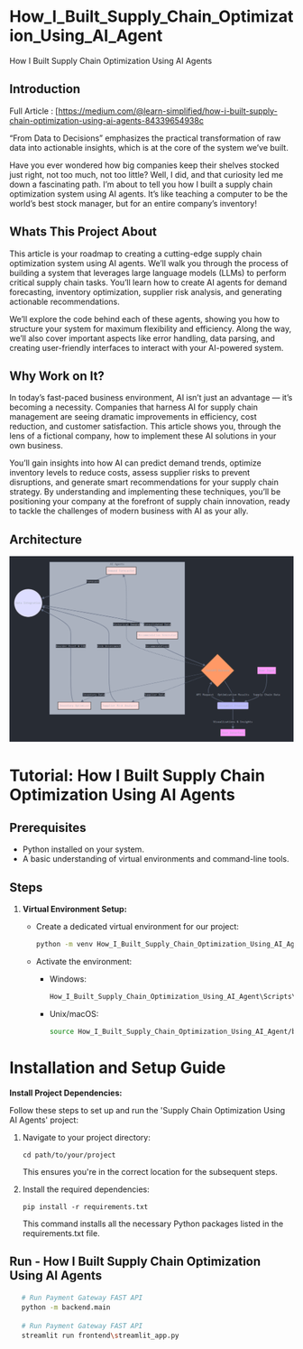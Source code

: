 # How_I_Built_Supply_Chain_Optimization_Using_AI_Agent
How I Built Supply Chain Optimization Using AI Agents

## Introduction

Full Article : [https://medium.com/@learn-simplified/how-i-built-supply-chain-optimization-using-ai-agents-84339654938c

“From Data to Decisions” emphasizes the practical transformation of raw data into actionable insights, which is at the core of the system we’ve built.

Have you ever wondered how big companies keep their shelves stocked just right, not too much, not too little? Well, I did, and that curiosity led me down a fascinating path. I’m about to tell you how I built a supply chain optimization system using AI agents. It’s like teaching a computer to be the world’s best stock manager, but for an entire company’s inventory!


## Whats This Project About

This article is your roadmap to creating a cutting-edge supply chain optimization system using AI agents. We’ll walk you through the process of building a system that leverages large language models (LLMs) to perform critical supply chain tasks. You’ll learn how to create AI agents for demand forecasting, inventory optimization, supplier risk analysis, and generating actionable recommendations.

We’ll explore the code behind each of these agents, showing you how to structure your system for maximum flexibility and efficiency. Along the way, we’ll also cover important aspects like error handling, data parsing, and creating user-friendly interfaces to interact with your AI-powered system.

## Why Work on It?

In today’s fast-paced business environment, AI isn’t just an advantage — it’s becoming a necessity. Companies that harness AI for supply chain management are seeing dramatic improvements in efficiency, cost reduction, and customer satisfaction. This article shows you, through the lens of a fictional company, how to implement these AI solutions in your own business.

You’ll gain insights into how AI can predict demand trends, optimize inventory levels to reduce costs, assess supplier risks to prevent disruptions, and generate smart recommendations for your supply chain strategy. By understanding and implementing these techniques, you’ll be positioning your company at the forefront of supply chain innovation, ready to tackle the challenges of modern business with AI as your ally.


## Architecture
![Design Diagram](design_docs/design.png)


# Tutorial: How I Built Supply Chain Optimization Using AI Agents

## Prerequisites
- Python installed on your system.
- A basic understanding of virtual environments and command-line tools.

## Steps

1. **Virtual Environment Setup:**
   - Create a dedicated virtual environment for our project:
   
     ```bash
     python -m venv How_I_Built_Supply_Chain_Optimization_Using_AI_Agent
     ```
   - Activate the environment:
   
     - Windows:
       ```bash
       How_I_Built_Supply_Chain_Optimization_Using_AI_Agent\Scripts\activate
       ```
     - Unix/macOS:
       ```bash
       source How_I_Built_Supply_Chain_Optimization_Using_AI_Agent/bin/activate
       ```
   
# Installation and Setup Guide

**Install Project Dependencies:**

Follow these steps to set up and run the 'Supply Chain Optimization Using AI Agents' project:

1. Navigate to your project directory:
   ```
   cd path/to/your/project
   ```
   This ensures you're in the correct location for the subsequent steps.

2. Install the required dependencies:
   ```
   pip install -r requirements.txt
   ```
   This command installs all the necessary Python packages listed in the requirements.txt file.


## Run - How I Built Supply Chain Optimization Using AI Agents

   ```bash 
      # Run Payment Gateway FAST API
      python -m backend.main
      
      # Run Payment Gateway FAST API
      streamlit run frontend\streamlit_app.py
      
   ```







